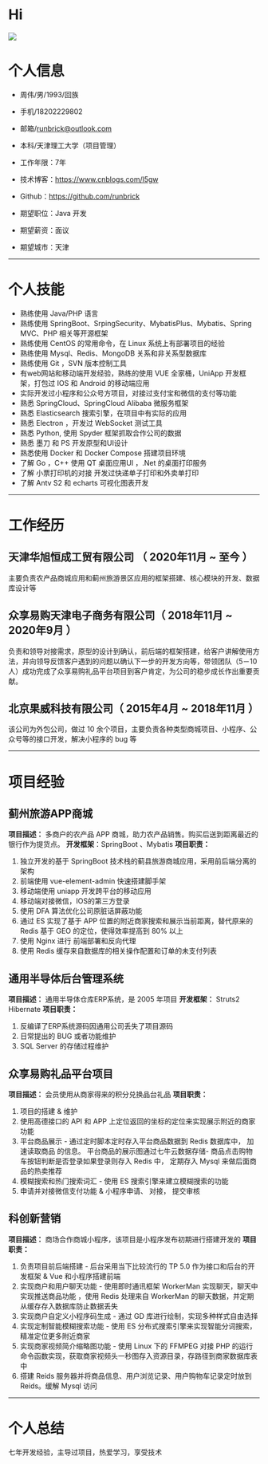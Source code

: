 # Hi 
![](https://github-readme-stats.vercel.app/api?username=geekfeier&theme=lignt)
 

# 个人信息

 - 周伟/男/1993/回族
 - 手机/18202229802
 - 邮箱/runbrick@outlook.com
 - 本科/天津理工大学（项目管理）
 - 工作年限：7年 
 - 技术博客：https://www.cnblogs.com/l5gw
 - Github：https://github.com/runbrick

 - 期望职位：Java 开发
 - 期望薪资：面议
 - 期望城市：天津
 
---   

# 个人技能
 
 - 熟练使用 Java/PHP 语言 
- 熟练使用 SpringBoot、SrpingSecurity、MybatisPlus、Mybatis、Spring MVC、PHP 相关等开源框架
- 熟练使用 CentOS 的常用命令，在 Linux 系统上有部署项目的经验
- 熟练使用 Mysql、Redis、MongoDB 关系和非关系型数据库
- 熟练使用 Git ，SVN 版本控制工具
- 有web网站和移动端开发经验，熟练的使用 VUE 全家桶，UniApp 开发框架，打包过 IOS 和 Android 的移动端应用
- 实际开发过小程序和公众号方项目，对接过支付宝和微信的支付等功能
- 熟悉 SpringCloud、SpringCloud Alibaba 微服务框架
- 熟悉 Elasticsearch 搜索引擎，在项目中有实际的应用
- 熟悉 Electron ，开发过 WebSocket 测试工具
- 熟悉 Python, 使用 Spyder 框架抓取合作公司的数据
- 熟悉 墨刀 和 PS 开发原型和UI设计
- 熟悉使用 Docker 和 Docker Compose 搭建项目环境 
- 了解 Go ，C++ 使用 QT 桌面应用UI ，.Net 的桌面打印服务
- 了解 小票打印机的对接 开发过快递单子打印和外卖单打印
- 了解 Antv S2 和 echarts 可视化图表开发

---      


# 工作经历 

## 天津华旭恒成工贸有限公司  （ 2020年11月 ~ 至今 ）

主要负责农产品商城应用和蓟州旅游景区应用的框架搭建、核心模块的开发、数据库设计等


## 众享易购天津电子商务有限公司（ 2018年11月 ~ 2020年9月 ）
负责和领导对接需求，原型的设计到确认，前后端的框架搭建，给客户讲解使用方法，并向领导反馈客户遇到的问题以确认下一步的开发方向等，带领团队（5－10人）成功完成了众享易购礼品平台项目到客户肯定，为公司的稳步成长作出重要贡献。


## 北京果威科技有限公司（ 2015年4月 ~ 2018年11月 ）

该公司为外包公司，做过 10 余个项目，主要负责各种类型商城项目、小程序、公众号等的接口开发，解决小程序的 bug 等

 ---      
 
  # 项目经验
  
  ## 蓟州旅游APP商城
 **项目描述：** 多商户的农产品 APP 商城，助力农产品销售。购买后送到距离最近的银行作为提货点。
**开发框架**：SpringBoot 、Mybatis
**项目职责：**
1. 独立开发的基于 SpringBoot 技术栈的蓟县旅游商城应用，采用前后端分离的架构
2. 前端使用 vue-element-admin 快速搭建脚手架
3. 移动端使用 uniapp 开发跨平台的移动应用
4. 移动端对接微信，IOS的第三方登录
5. 使用 DFA 算法优化公司原脏话屏蔽功能
6. 通过 ES 实现了基于 APP 位置的附近商家搜索和展示当前距离，替代原来的 Redis 基于 GEO 的定位，使得效率提高到 80% 以上 
7. 使用 Nginx 进行 前端部署和反向代理
8. 使用 Redis 缓存来自数据库的相关操作配置和订单的未支付列表


## 通用半导体后台管理系统
**项目描述：** 通用半导体仓库ERP系统，是 2005 年项目
**开发框架：** Struts2 Hibernate 
**项目职责：**
1. 反编译了ERP系统源码因通用公司丢失了项目源码
2. 日常提出的 BUG 或者功能维护
3. SQL Server 的存储过程维护


## 众享易购礼品平台项目
**项目描述：** 会员使用从商家得来的积分兑换品台礼品
**项目职责：**
1. 项⽬的搭建 & 维护
2. 使⽤⾼德接口的 API 和 APP 上定位返回的坐标的定位来实现展⽰附近的商家功能
3. 平台商品展⽰ - 通过定时脚本定时存⼊平台商品数据到 Redis 数据库中， 加速读取商品 的信息。 平台商品的展⽰图通过七⽜云数据存储- 商品点击购物⻋按钮判断是否登录如果登录则存⼊ Redis 中， 定期存⼊ Mysql 来做后⾯商品的热卖推荐
4. 模糊搜索和热⻔搜索词汇 - 使⽤ ES 搜索引擎来建⽴模糊搜索的功能
5. 申请并对接微信⽀付功能 & 小程序申请、 对接， 提交审核
  
  
## 科创新营销
**项目描述：** 商场合作商城小程序，该项目是小程序发布初期进行搭建开发的
**项目职责：**
1. 负责项⽬前后端搭建 - 后台采⽤当下⽐较流⾏的 TP 5.0 作为接口和后台的开发框架 & Vue 和小程序搭建前端
2. 实现商户和⽤户聊天功能 - 使⽤即时通讯框架 WorkerMan 实现聊天，聊天中实现推送商品功能 ，使⽤ Redis 处理来⾃ WorkerMan 的聊天数据，并定期从缓存存⼊数据库防⽌数据丢失
3. 实现商户⾃定义小程序码⽣成 - 通过 GD 库进⾏绘制，实现多种样式⾃由选择
4. 实现定制智能模糊搜索功能 - 使⽤ ES 分布式搜索引擎来实现智能分词搜索， 精准定位更多附近商家
5. 实现商家视频简介缩略图功能 - 使⽤ Linux 下的 FFMPEG 对接 PHP 的运⾏命令函数实现，获取商家视频头⼀秒图存⼊资源⽬录，存路径到商家数据库表中 
6. 搭建 Reids 服务器并将商品信息、⽤户浏览记录、⽤户购物⻋记录定时放到 Reids。缓解 Mysql 访问


---      

# 个人总结
七年开发经验，主导过项目，热爱学习，享受技术
      
